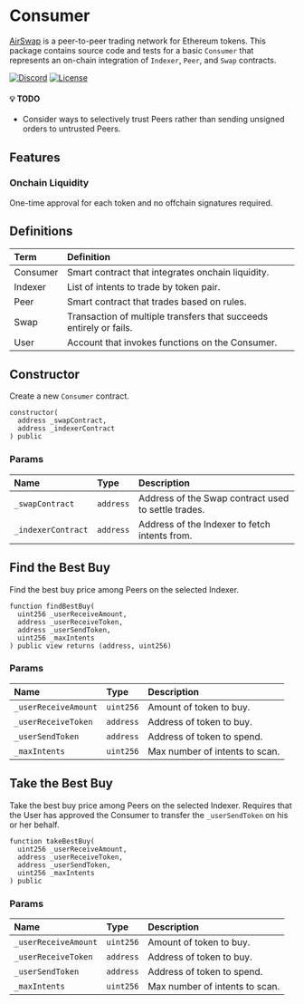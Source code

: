 # Consumer

[AirSwap](https://www.airswap.io/) is a peer-to-peer trading network for Ethereum tokens. This package contains source code and tests for a basic `Consumer` that represents an on-chain integration of `Indexer`, `Peer`, and `Swap` contracts.

[![Discord](https://img.shields.io/discord/590643190281928738.svg)](https://discord.gg/ecQbV7H)
[![License](https://img.shields.io/badge/License-Apache%202.0-blue.svg)](https://opensource.org/licenses/Apache-2.0)

#### :bulb: TODO

- Consider ways to selectively trust Peers rather than sending unsigned orders to untrusted Peers.

## Features

### Onchain Liquidity

One-time approval for each token and no offchain signatures required.

## Definitions

| Term     | Definition                                                         |
| :------- | :----------------------------------------------------------------- |
| Consumer | Smart contract that integrates onchain liquidity.                  |
| Indexer  | List of intents to trade by token pair.                            |
| Peer     | Smart contract that trades based on rules.                         |
| Swap     | Transaction of multiple transfers that succeeds entirely or fails. |
| User     | Account that invokes functions on the Consumer.                    |

## Constructor

Create a new `Consumer` contract.

```Solidity
constructor(
  address _swapContract,
  address _indexerContract
) public
```

### Params

| Name               | Type      | Description                                         |
| :----------------- | :-------- | :-------------------------------------------------- |
| `_swapContract`    | `address` | Address of the Swap contract used to settle trades. |
| `_indexerContract` | `address` | Address of the Indexer to fetch intents from.       |

## Find the Best Buy

Find the best buy price among Peers on the selected Indexer.

```Solidity
function findBestBuy(
  uint256 _userReceiveAmount,
  address _userReceiveToken,
  address _userSendToken,
  uint256 _maxIntents
) public view returns (address, uint256)
```

### Params

| Name                 | Type      | Description                    |
| :------------------- | :-------- | :----------------------------- |
| `_userReceiveAmount` | `uint256` | Amount of token to buy.        |
| `_userReceiveToken`  | `address` | Address of token to buy.       |
| `_userSendToken`     | `address` | Address of token to spend.     |
| `_maxIntents`        | `uint256` | Max number of intents to scan. |

## Take the Best Buy

Take the best buy price among Peers on the selected Indexer. Requires that the User has approved the Consumer to transfer the `_userSendToken` on his or her behalf.

```Solidity
function takeBestBuy(
  uint256 _userReceiveAmount,
  address _userReceiveToken,
  address _userSendToken,
  uint256 _maxIntents
) public
```

### Params

| Name                 | Type      | Description                    |
| :------------------- | :-------- | :----------------------------- |
| `_userReceiveAmount` | `uint256` | Amount of token to buy.        |
| `_userReceiveToken`  | `address` | Address of token to buy.       |
| `_userSendToken`     | `address` | Address of token to spend.     |
| `_maxIntents`        | `uint256` | Max number of intents to scan. |
